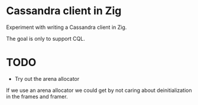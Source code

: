 Cassandra client in Zig
=======================

Experiment with writing a Cassandra client in Zig.

The goal is only to support CQL.

TODO
====

* Try out the arena allocator

If we use an arena allocator we could get by not caring about deinitialization in the frames and framer.
